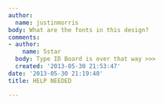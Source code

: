 ```yaml
---
author:
  name: justinmorris
body: What are the fonts in this design?
comments:
- author:
    name: 5star
  body: Type ID Board is over that way >>>
  created: '2013-05-30 21:53:47'
date: '2013-05-30 21:19:40'
title: HELP NEEDED

---
```

